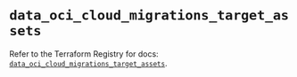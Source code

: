 # `data_oci_cloud_migrations_target_assets`

Refer to the Terraform Registry for docs: [`data_oci_cloud_migrations_target_assets`](https://registry.terraform.io/providers/oracle/oci/6.37.0/docs/data-sources/cloud_migrations_target_assets).
